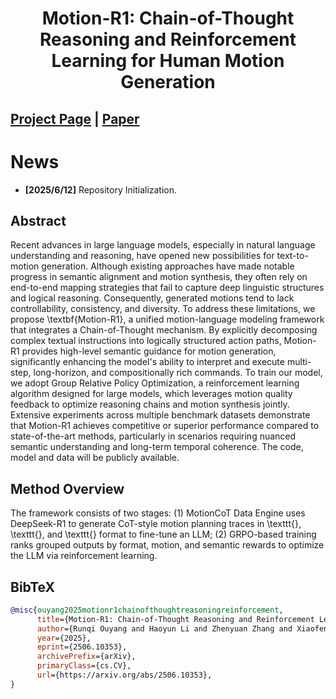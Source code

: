 <div align="center">   
  
# Motion-R1: Chain-of-Thought Reasoning and Reinforcement Learning for Human Motion Generation

</div>

## [Project Page](https://motion-r1.github.io/) | [Paper](https://arxiv.org/abs/2506.10353)

# News
- **[2025/6/12]** Repository Initialization.

## Abstract
Recent advances in large language models, especially in natural language understanding and reasoning, have opened new possibilities for text-to-motion generation. Although existing approaches have made notable progress in semantic alignment and motion synthesis, they often rely on end-to-end mapping strategies that fail to capture deep linguistic structures and logical reasoning. Consequently, generated motions tend to lack controllability, consistency, and diversity. To address these limitations, we propose \textbf{Motion-R1}, a unified motion-language modeling framework that integrates a Chain-of-Thought mechanism. By explicitly decomposing complex textual instructions into logically structured action paths, Motion-R1 provides high-level semantic guidance for motion generation, significantly enhancing the model's ability to interpret and execute multi-step, long-horizon, and compositionally rich commands. To train our model, we adopt Group Relative Policy Optimization, a reinforcement learning algorithm designed for large models, which leverages motion quality feedback to optimize reasoning chains and motion synthesis jointly. Extensive experiments across multiple benchmark datasets demonstrate that Motion-R1 achieves competitive or superior performance compared to state-of-the-art methods, particularly in scenarios requiring nuanced semantic understanding and long-term temporal coherence. The code, model and data will be publicly available.


## Method Overview

The framework consists of two stages: (1) MotionCoT Data Engine uses DeepSeek-R1 to generate CoT-style motion planning traces in \texttt{<think>}, \texttt{<output>}, and \texttt{<Motion>} format to fine-tune an LLM; (2) GRPO-based training ranks grouped outputs by format, motion, and semantic rewards to optimize the LLM via reinforcement learning.





## BibTeX

```bibtex
@misc{ouyang2025motionr1chainofthoughtreasoningreinforcement,
      title={Motion-R1: Chain-of-Thought Reasoning and Reinforcement Learning for Human Motion Generation}, 
      author={Runqi Ouyang and Haoyun Li and Zhenyuan Zhang and Xiaofeng Wang and Zheng Zhu and Guan Huang and Xingang Wang},
      year={2025},
      eprint={2506.10353},
      archivePrefix={arXiv},
      primaryClass={cs.CV},
      url={https://arxiv.org/abs/2506.10353}, 
}
